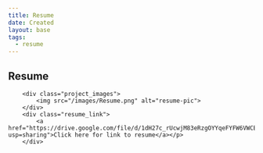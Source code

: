 ```yaml
---
title: Resume
date: Created
layout: base
tags:
  - resume
---
```


<h2>Resume</h2>

        <div class="project_images">
            <img src="/images/Resume.png" alt="resume-pic">
        </div>
        <div class="resume_link">
            <a href="https://drive.google.com/file/d/1dH27c_rUcwjM83eRzgOYYqeFYFW6VWCE/view?usp=sharing">Click here for link to resume</a></p>
        </div>